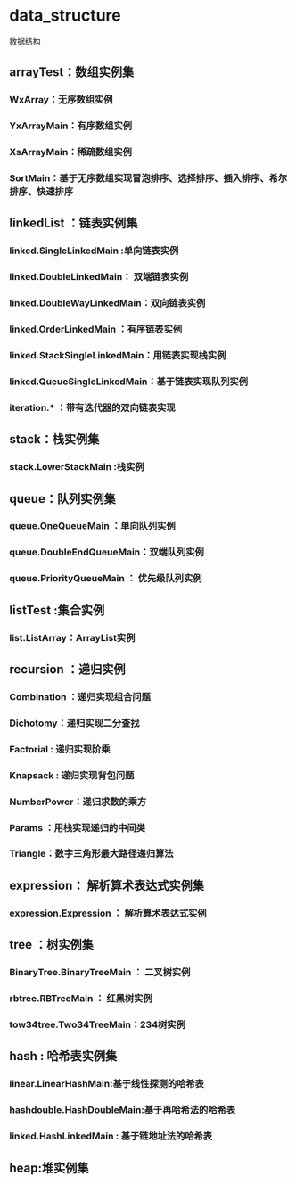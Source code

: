 # data_structure
数据结构

## arrayTest：数组实例集
  ### WxArray：无序数组实例
  ### YxArrayMain：有序数组实例
  ### XsArrayMain：稀疏数组实例
  ### SortMain：基于无序数组实现冒泡排序、选择排序、插入排序、希尔排序、快速排序
  
##  linkedList ：链表实例集
   ### linked.SingleLinkedMain :单向链表实例
   ### linked.DoubleLinkedMain： 双端链表实例
   ### linked.DoubleWayLinkedMain：双向链表实例
   ### linked.OrderLinkedMain ：有序链表实例
   ### linked.StackSingleLinkedMain：用链表实现栈实例
   ### linked.QueueSingleLinkedMain：基于链表实现队列实例
   ### iteration.* ：带有迭代器的双向链表实现
   
## stack：栈实例集
   ### stack.LowerStackMain :栈实例
   
## queue：队列实例集
   ### queue.OneQueueMain ：单向队列实例
   ### queue.DoubleEndQueueMain：双端队列实例
   ### queue.PriorityQueueMain ： 优先级队列实例
   
## listTest :集合实例
  ### list.ListArray：ArrayList实例
  
## recursion ：递归实例
  ### Combination ：递归实现组合问题
  ### Dichotomy：递归实现二分查找
  ### Factorial : 递归实现阶乘
  ### Knapsack : 递归实现背包问题
  ### NumberPower：递归求数的乘方
  ###  Params ：用栈实现递归的中间类
  ### Triangle：数字三角形最大路径递归算法
  
## expression： 解析算术表达式实例集
  ### expression.Expression ： 解析算术表达式实例
  
## tree ：树实例集
  ### BinaryTree.BinaryTreeMain ： 二叉树实例
  ### rbtree.RBTreeMain ： 红黑树实例
  ### tow34tree.Two34TreeMain：234树实例
  
## hash : 哈希表实例集
   ### linear.LinearHashMain:基于线性探测的哈希表
   ### hashdouble.HashDoubleMain:基于再哈希法的哈希表
   ### linked.HashLinkedMain : 基于链地址法的哈希表
   
## heap:堆实例集
   ### 